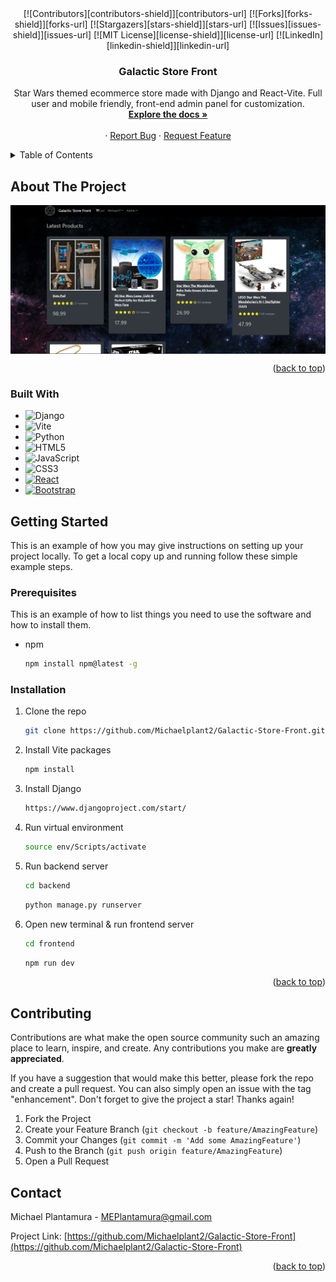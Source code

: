 <!-- PROJECT SHIELDS -->
<div align="center">
[![Contributors][contributors-shield]][contributors-url]
[![Forks][forks-shield]][forks-url]
[![Stargazers][stars-shield]][stars-url]
[![Issues][issues-shield]][issues-url]
[![MIT License][license-shield]][license-url]
[![LinkedIn][linkedin-shield]][linkedin-url]
</div>


<h3 align="center">Galactic Store Front</h3>

  <p align="center">
    Star Wars themed ecommerce store made with Django and React-Vite. Full user and mobile friendly, front-end admin panel for customization.
    <br />
    <a href="https://github.com/Michaelplant2/Galactic-Store-Front"><strong>Explore the docs »</strong></a>
    <br />
    <br />
    ·
    <a href="https://github.com/Michaelplant2/Galactic-Store-Front/issues">Report Bug</a>
    ·
    <a href="https://github.com/Michaelplant2/Galactic-Store-Front/issues">Request Feature</a>
  </p>



<!-- TABLE OF CONTENTS -->
<details>
  <summary>Table of Contents</summary>
  <ol>
    <li>
      <a href="#about-the-project">About The Project</a>
      <ul>
        <li><a href="#built-with">Built With</a></li>
      </ul>
    </li>
    <li>
      <a href="#getting-started">Getting Started</a>
      <ul>
        <li><a href="#prerequisites">Prerequisites</a></li>
        <li><a href="#installation">Installation</a></li>
      </ul>
    </li>
    <li><a href="#contributing">Contributing</a></li>
    <li><a href="#contact">Contact</a></li>
  </ol>
</details>



<!-- ABOUT THE PROJECT -->
## About The Project

<img align="center" src="frontend/src/assets/site-homepage.png" />

<p align="right">(<a href="#readme">back to top</a>)</p>



### Built With

* ![Django](https://img.shields.io/badge/django-%23092E20.svg?style=for-the-badge&logo=django&logoColor=white)
* ![Vite](https://img.shields.io/badge/vite-%23646CFF.svg?style=for-the-badge&logo=vite&logoColor=white)
* ![Python](https://img.shields.io/badge/python-3670A0?style=for-the-badge&logo=python&logoColor=ffdd54)
* ![HTML5](https://img.shields.io/badge/html5-%23E34F26.svg?style=for-the-badge&logo=html5&logoColor=white)
* ![JavaScript](https://img.shields.io/badge/javascript-%23323330.svg?style=for-the-badge&logo=javascript&logoColor=%23F7DF1E)
* ![CSS3](https://img.shields.io/badge/css3-%231572B6.svg?style=for-the-badge&logo=css3&logoColor=white)
* [![React][React.js]][React-url]
* [![Bootstrap][Bootstrap.com]][Bootstrap-url]


<!-- GETTING STARTED -->
## Getting Started

This is an example of how you may give instructions on setting up your project locally.
To get a local copy up and running follow these simple example steps.

### Prerequisites

This is an example of how to list things you need to use the software and how to install them.
* npm
  ```sh
  npm install npm@latest -g
  ```

### Installation

1. Clone the repo
   ```sh
   git clone https://github.com/Michaelplant2/Galactic-Store-Front.git
   ```
2. Install Vite packages
   ```sh
   npm install
   ```
3. Install Django
   ```sh
   https://www.djangoproject.com/start/
   ```
4. Run virtual environment
   ```sh
   source env/Scripts/activate
   ```
5. Run backend server
   ```sh
   cd backend
   ```
   ```sh
   python manage.py runserver
   ```
6. Open new terminal & run frontend server
   ```sh
   cd frontend
   ```
   ```sh
   npm run dev
   ```

<p align="right">(<a href="#readme">back to top</a>)</p>


<!-- CONTRIBUTING -->
## Contributing

Contributions are what make the open source community such an amazing place to learn, inspire, and create. Any contributions you make are **greatly appreciated**.

If you have a suggestion that would make this better, please fork the repo and create a pull request. You can also simply open an issue with the tag "enhancement".
Don't forget to give the project a star! Thanks again!

1. Fork the Project
2. Create your Feature Branch (`git checkout -b feature/AmazingFeature`)
3. Commit your Changes (`git commit -m 'Add some AmazingFeature'`)
4. Push to the Branch (`git push origin feature/AmazingFeature`)
5. Open a Pull Request


<!-- CONTACT -->
## Contact

Michael Plantamura - MEPlantamura@gmail.com

Project Link: [https://github.com/Michaelplant2/Galactic-Store-Front](https://github.com/Michaelplant2/Galactic-Store-Front)

<p align="right">(<a href="#readme">back to top</a>)</p>


<!-- MARKDOWN LINKS & IMAGES -->
<!-- https://www.markdownguide.org/basic-syntax/#reference-style-links -->
[contributors-shield]: https://img.shields.io/github/contributors/Michaelplant2/Galactic-Store-Front.svg?style=for-the-badge
[contributors-url]: https://github.com/Michaelplant2/Galactic-Store-Front/graphs/contributors
[forks-shield]: https://img.shields.io/github/forks/Michaelplant2/Galactic-Store-Front.svg?style=for-the-badge
[forks-url]: https://github.com/Michaelplant2/Galactic-Store-Front/network/members
[stars-shield]: https://img.shields.io/github/stars/Michaelplant2/Galactic-Store-Front.svg?style=for-the-badge
[stars-url]: https://github.com/Michaelplant2/Galactic-Store-Front/stargazers
[issues-shield]: https://img.shields.io/github/issues/Michaelplant2/Galactic-Store-Front.svg?style=for-the-badge
[issues-url]: https://github.com/Michaelplant2/Galactic-Store-Front/issues
[license-shield]: https://img.shields.io/github/license/Michaelplant2/Galactic-Store-Front.svg?style=for-the-badge
[license-url]: https://github.com/Michaelplant2/Galactic-Store-Front/blob/master/LICENSE.txt
[linkedin-shield]: https://img.shields.io/badge/-LinkedIn-black.svg?style=for-the-badge&logo=linkedin&colorB=555
[linkedin-url]: https://linkedin.com/in/michael-plantamura-458347223/
[product-screenshot]: images/screenshot.png
[Next.js]: https://img.shields.io/badge/next.js-000000?style=for-the-badge&logo=nextdotjs&logoColor=white
[Next-url]: https://nextjs.org/
[React.js]: https://img.shields.io/badge/React-20232A?style=for-the-badge&logo=react&logoColor=61DAFB
[React-url]: https://reactjs.org/
[Vue.js]: https://img.shields.io/badge/Vue.js-35495E?style=for-the-badge&logo=vuedotjs&logoColor=4FC08D
[Vue-url]: https://vuejs.org/
[Angular.io]: https://img.shields.io/badge/Angular-DD0031?style=for-the-badge&logo=angular&logoColor=white
[Angular-url]: https://angular.io/
[Svelte.dev]: https://img.shields.io/badge/Svelte-4A4A55?style=for-the-badge&logo=svelte&logoColor=FF3E00
[Svelte-url]: https://svelte.dev/
[Laravel.com]: https://img.shields.io/badge/Laravel-FF2D20?style=for-the-badge&logo=laravel&logoColor=white
[Laravel-url]: https://laravel.com
[Bootstrap.com]: https://img.shields.io/badge/Bootstrap-563D7C?style=for-the-badge&logo=bootstrap&logoColor=white
[Bootstrap-url]: https://getbootstrap.com
[JQuery.com]: https://img.shields.io/badge/jQuery-0769AD?style=for-the-badge&logo=jquery&logoColor=white
[JQuery-url]: https://jquery.com 
